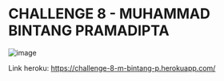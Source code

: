 # CHALLENGE 8 - MUHAMMAD BINTANG PRAMADIPTA

![image](https://user-images.githubusercontent.com/79188413/173172055-06382e4c-3dd1-4728-82a3-211eed4fb3b9.png)

Link heroku: https://challenge-8-m-bintang-p.herokuapp.com/
